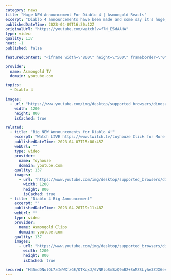 ```yaml
---
category: news
title: "Huge NEW Announcement For Diablo 4 | Asmongold Reacts"
excerpt: "Diablo 4 announcements have been made and some say it's huge, some even say it's MASSIVE by @Toyhouze ..."
publishedDateTime: 2023-04-09T16:30:12Z
originalUrl: "https://youtube.com/watch?v=f7N_E5dAAHA"
type: video
quality: 137
heat: -1
published: false

featuredContent: "<iframe width=\"800\" height=\"500\" frameborder=\"0\" src=\"https://www.youtube.com/embed/f7N_E5dAAHA\" allow=\"accelerometer; autoplay; encrypted-media; gyroscope; picture-in-picture\" allowfullscreen></iframe>"

provider:
  name: Asmongold TV
  domain: youtube.com

topics:
  - Diablo 4

images:
  - url: "https://www.youtube.com/img/desktop/supported_browsers/dinosaur.png"
    width: 1200
    height: 800
    isCached: true

related:
  - title: "Big NEW Announcements for Diablo 4!"
    excerpt: "Watch LIVE https://www.twitch.tv/toyhouze Click for More   If you haven't been keeping up with Diablo 4 announcements, we're ..."
    publishedDateTime: 2023-04-07T15:00:45Z
    webUrl: ""
    type: video
    provider:
      name: Toyhouze
      domain: youtube.com
    quality: 137
    images:
      - url: "https://www.youtube.com/img/desktop/supported_browsers/dinosaur.png"
        width: 1200
        height: 800
        isCached: true
  - title: "Diablo 4 Big Announcement"
    excerpt: ""
    publishedDateTime: 2023-04-20T19:11:48Z
    webUrl: ""
    type: video
    provider:
      name: Asmongold Clips
      domain: youtube.com
    quality: 137
    images:
      - url: "https://www.youtube.com/img/desktop/supported_browsers/dinosaur.png"
        width: 1200
        height: 800
        isCached: true

secured: "H45mdDNolOL7zIeWXfzGE/OTKqxJ/6VNRloSmSzQ9mB2+SnMZSLyAe3ZJX6es/fOsig2Xupcl3odx/oPIo8VLdZIt2GVADcSMFsTaT+/Qz7mL3iNmEkw9F+SN/Ki+epWeTJV6sbyhEcKR2cOnaNML56YeeMwk8f5AFsXZvuwTeELIkqtutmpzC76YHIqXWovQ4RZ2fzLeBZeXaoJZOWlC3HVfhWHGdTRSpS/KOvxl2PcCDo2uMPR1PGs0eD2CkQtPMDSX80nZpqgidIOvejMK8xa7tXHcYm0SU6+JgkH2RmdUlGq4Pw6fty0a8tIcRoGEKRKGsxfewN/laYbAWZCCATQ+qm7+qcXFh+OcHHG4KIAfKosvBFrqCb8MiNr0OAB3BxYceEdOxfhf8eujrayrtteungb/EawrdueC8jKGNhsHY2iaaeLa4VkQWPV9KQ8;BIiXJKiRCoXGSKaGcEiwKQ=="
---
```


